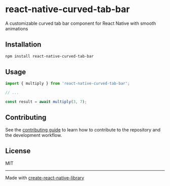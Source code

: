 # react-native-curved-tab-bar

A customizable curved tab bar component for React Native with smooth animations

## Installation

```sh
npm install react-native-curved-tab-bar
```

## Usage


```js
import { multiply } from 'react-native-curved-tab-bar';

// ...

const result = await multiply(3, 7);
```


## Contributing

See the [contributing guide](CONTRIBUTING.md) to learn how to contribute to the repository and the development workflow.

## License

MIT

---

Made with [create-react-native-library](https://github.com/callstack/react-native-builder-bob)
